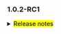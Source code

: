 <!--
 Licensed to the Apache Software Foundation (ASF) under one or more
 contributor license agreements.  See the NOTICE file distributed with
 this work for additional information regarding copyright ownership.
 The ASF licenses this file to You under the Apache License, Version 2.0
 (the "License"); you may not use this file except in compliance with
 the License.  You may obtain a copy of the License at

     http://www.apache.org/licenses/LICENSE-2.0

 Unless required by applicable law or agreed to in writing, software
 distributed under the License is distributed on an "AS IS" BASIS,
 WITHOUT WARRANTIES OR CONDITIONS OF ANY KIND, either express or implied.
 See the License for the specific language governing permissions and
 limitations under the License.
 -->

### 1.0.2-RC1

<details>	
  <summary><mark>Release notes</mark></summary>

  ### Seata-go 1.0.2-RC1	

Seata-go 1.0.2-RC1 发布。

Seata-go 是一款开源的分布式事务解决方案，提供高性能和简单易用的分布式事务服务。

此版本更新如下：

### feature：

- [[#190](https://github.com/apache/incubator-seata-go/pull/190)] 添加分支状态上报接口
- [[#158](https://github.com/apache/incubator-seata-go/pull/158)] TCC 模式支持 grapc 调用
- [[#213](https://github.com/apache/incubator-seata-go/pull/213)] 支持数据源代理功能
- [[#240](https://github.com/apache/incubator-seata-go/pull/240)] 删除日志管理功能
- [[#243](https://github.com/apache/incubator-seata-go/pull/243)] 添加 Update SQL 语法解析器
- [[#191](https://github.com/apache/incubator-seata-go/pull/191)] 支持 TCC 防悬挂、空回滚处理功能
- [[#264](https://github.com/apache/incubator-seata-go/pull/264)] 添加更新sql解析器并删除 tidb 解析器
- [[#280](https://github.com/apache/incubator-seata-go/pull/280)] TCC 支持 http 调用
- [[#245](https://github.com/apache/incubator-seata-go/pull/245)] 支持 hasLogTable 判断逻辑
- [[#288](https://github.com/apache/incubator-seata-go/pull/288)] 添加 update SQL 的 undo log 生成功能
- [[#296](https://github.com/apache/incubator-seata-go/pull/296)] 添加 delete SQL 的 undo log 生成功能
- [[#303](https://github.com/apache/incubator-seata-go/pull/303)] 添加异步处理器
- [[#289](https://github.com/apache/incubator-seata-go/pull/289)] 撤消日志生成器后添加 MySQL 更新
- [[#294](https://github.com/apache/incubator-seata-go/pull/294)] 添加 MySQL 元数据查询
- [[#309](https://github.com/apache/incubator-seata-go/pull/309)] 初始化压缩类型
- [[#301](https://github.com/apache/incubator-seata-go/pull/301)] 添加 Multi SQL 的 undo log 生成功能
- [[#321](https://github.com/apache/incubator-seata-go/pull/321)] 添加 deflate 压缩功能
- [[#324](https://github.com/apache/incubator-seata-go/pull/324)] 添加 lz4 压缩功能
- [[#327](https://github.com/apache/incubator-seata-go/pull/327)] 添加 zstd 压缩功能
- [[#322](https://github.com/apache/incubator-seata-go/pull/322)] 添加 gzip 压缩功能
- [[#307](https://github.com/apache/incubator-seata-go/pull/307)] 添加 flush undo log 功能
- [[#329](https://github.com/apache/incubator-seata-go/pull/329)] 添加 zip 压缩功能
- [[#325](https://github.com/apache/incubator-seata-go/pull/325)] 添加 Multi update SQL 的 undo log 生成功能
- [[#330](https://github.com/apache/incubator-seata-go/pull/330)] 添加 Multi delete SQL 的 undo log 生成功能
- [[#319](https://github.com/apache/incubator-seata-go/pull/319)] 添加选择更新执行器
- [[#320](https://github.com/apache/incubator-seata-go/pull/320)] 添加 undo 逻辑
- [[#337](https://github.com/apache/incubator-seata-go/pull/337)] 添加插入 undo log 逻辑
- [[#355](https://github.com/apache/incubator-seata-go/pull/355)] 支持根据配置判断 undo log 保存字段个数
- [[#365](https://github.com/apache/incubator-seata-go/pull/365)] 回滚 AT 之前做脏数据校验



### bugfix：

- [[#176](https://github.com/apache/incubator-seata-go/pull/176)] 修复 message 的单测的 bug
- [[#237](https://github.com/apache/incubator-seata-go/pull/237)] 修复在执行 OpenConnector 函数时候注册资源的 bug
- [[#230](https://github.com/apache/incubator-seata-go/pull/230)] 修复远程异步调用无限循环的bug
- [[#258](https://github.com/apache/incubator-seata-go/pull/258)] 修复全局事务超时的 bug
- [[#263](https://github.com/apache/incubator-seata-go/pull/263)] 修复 mock 数据的 bug
- [[#326](https://github.com/apache/incubator-seata-go/pull/326)] 修复 fanout 单元测试 bug
- [[#350](https://github.com/apache/incubator-seata-go/pull/350)] 修复 panic 的bug
- [[#359](https://github.com/apache/incubator-seata-go/pull/359)] 修复插入 undo log 的 MySQL 参数 bug
- [[#360](https://github.com/apache/incubator-seata-go/pull/360)] 修复 AT 回滚例子 bug
- [[#363](https://github.com/apache/incubator-seata-go/pull/363)] 修复 meta data bug
- [[#365](https://github.com/apache/incubator-seata-go/pull/365)] 修复反序列化 undo log bug


### optimize：	

- [[#187](https://github.com/apache/incubator-seata-go/pull/187)] 优化 seata-go 初始化流程
- [[#196](https://github.com/apache/incubator-seata-go/pull/196)] 优化远程调用方法参数
- [[#200](https://github.com/apache/incubator-seata-go/pull/200)] 添加 tcc grpc 样例，优化注册资源和分支注册
- [[#208](https://github.com/apache/incubator-seata-go/pull/208)] 优化删除不必要代码
- [[#215](https://github.com/apache/incubator-seata-go/pull/215)] 优化使时间参数，提高可读性
- [[#179](https://github.com/apache/incubator-seata-go/pull/179)] 支持 TCC 一阶段传入用户自定义参数
- [[#198](https://github.com/apache/incubator-seata-go/pull/198)] 优化远程调用方法的传参
- [[#235](https://github.com/apache/incubator-seata-go/pull/235)] 调整 MessageType 枚举值命名规范
- [[#238](https://github.com/apache/incubator-seata-go/pull/238)] 添加一些待办事项注释，添加 hook 例子
- [[#261](https://github.com/apache/incubator-seata-go/pull/261)] 优化嵌套循环重试
- [[#284](https://github.com/apache/incubator-seata-go/pull/284)] 优化重试逻辑
- [[#286](https://github.com/apache/incubator-seata-go/pull/286)] 将 rm 和 tm 的初始化逻辑拆分
- [[#287](https://github.com/apache/incubator-seata-go/pull/287)] 重构 seata conn 逻辑
- [[#281](https://github.com/apache/incubator-seata-go/pull/281)] 优化全局事务使用
- [[#295](https://github.com/apache/incubator-seata-go/pull/295)] 重构 seata conn 逻辑
- [[#302](https://github.com/apache/incubator-seata-go/pull/302)] 修改 dubbo-go 版本
- [[#336](https://github.com/apache/incubator-seata-go/pull/336)] 优化 at 整体流程
- [[#346](https://github.com/apache/incubator-seata-go/pull/346)] 优化 at 事务提交流程
- [[#352](https://github.com/apache/incubator-seata-go/pull/352)] 优化获取元数据流程
- [[#354](https://github.com/apache/incubator-seata-go/pull/354)] 优化 at 事务提交流程
- [[#353](https://github.com/apache/incubator-seata-go/pull/353)] 修改方法接收者命名规范
- [[#356](https://github.com/apache/incubator-seata-go/pull/356)] 优化 at 事务回滚流程

### test:

- [[#154](https://github.com/apache/incubator-seata-go/pull/154)] 添加 message 单元单测
- [[#163](https://github.com/apache/incubator-seata-go/pull/163)] 添加 tm 单元单测
- [[#203](https://github.com/apache/incubator-seata-go/pull/203)] 添加 getty 单元测试
- [[#204](https://github.com/apache/incubator-seata-go/pull/204)] 添加 dubbo filter 单元测试
- [[#210](https://github.com/apache/incubator-seata-go/pull/210)] 添加 Tcc 分支报告测试
- [[#192](https://github.com/apache/incubator-seata-go/pull/192)] 添加 rm 单元测试
- [[#229](https://github.com/apache/incubator-seata-go/pull/229)] 添加 common 单元测试
- [[#299](https://github.com/apache/incubator-seata-go/pull/299)] 添加 SQL Parser 单元测试
- [[#332](https://github.com/apache/incubator-seata-go/pull/332)] 添加 multi delete undo log 单元测试
- [[#358](https://github.com/apache/incubator-seata-go/pull/358)] 添加 AT 回滚的例子


### doc:

- [[#202](https://github.com/apache/incubator-seata-go/pull/202)] 优化 github CI 流程，添加 condecov 、 issue CI 工作流
- [[#254](https://github.com/apache/incubator-seata-go/pull/254)] 添加自动检查 licence 的脚本
- [[#305](https://github.com/apache/incubator-seata-go/pull/305)] 修改 CI 不要自动关闭 issue 和 pr




### contributors:

非常感谢以下 contributors 的代码贡献。若有无意遗漏，请报告。

- [AlexStocks](https://github.com/AlexStocks)
- [luky116](https://github.com/luky116)
- [106umao](https://github.com/106umao)
- [liiibpm](https://github.com/liiibpm)
- [elrond-g](https://github.com/elrond-g)
- [wang1309](https://github.com/wang1309)
- [iSuperCoder](https://github.com/apache/incubator-seata-go/commits?author=iSuperCoder)
- [a631807682](https://github.com/apache/incubator-seata-go/commits?author=a631807682)
- [betterwinsone](https://github.com/apache/incubator-seata-go/commits?author=betterwinsone) 
- [jasondeng1997](https://github.com/apache/incubator-seata-go/commits?author=jasondeng1997)
- [chuntaojun](https://github.com/apache/incubator-seata-go/commits?author=chuntaojun) 
- [complone](https://github.com/apache/incubator-seata-go/commits?author=complone) 
- [miaoxueyu](https://github.com/apache/incubator-seata-go/commits?author=miaoxueyu)
- [PangXing](https://github.com/apache/incubator-seata-go/commits?author=PangXing)
- [georgehao](https://github.com/apache/incubator-seata-go/commits?author=georgehao)
- [baerwang](https://github.com/apache/incubator-seata-go/commits?author=baerwang)
- [raspberry-hu](https://github.com/apache/incubator-seata-go/commits?author=raspberry-hu)
- [WyattJia](https://github.com/apache/incubator-seata-go/commits?author=WyattJia)
- [Code-Fight](https://github.com/Code-Fight)
- [betterwinsone](https://github.com/betterwinsonet)


同时，我们收到了社区反馈的很多有价值的issue和建议，非常感谢大家。

</detail>

